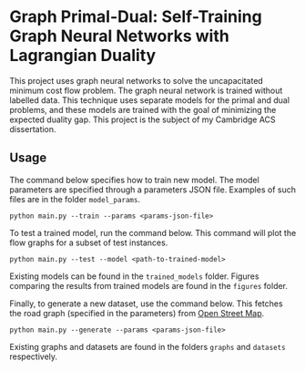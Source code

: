 # Graph Primal-Dual: Self-Training Graph Neural Networks with Lagrangian Duality

This project uses graph neural networks to solve the uncapacitated minimum cost flow problem. The graph neural network is trained without labelled data. This technique uses separate models for the primal and dual problems, and these models are trained with the goal of minimizing the expected duality gap. This project is the subject of my Cambridge ACS dissertation.

## Usage
The command below specifies how to train new model. The model parameters are specified through a parameters JSON file. Examples of such files are in the folder ```model_params```.
```
python main.py --train --params <params-json-file>
```
To test a trained model, run the command below. This command will plot the flow graphs for a subset of test instances.
```
python main.py --test --model <path-to-trained-model>
```
Existing models can be found in the ```trained_models``` folder. Figures comparing the results from trained models are found in the ```figures``` folder.

Finally, to generate a new dataset, use the command below. This fetches the road graph (specified in the parameters) from [Open Street Map](https://www.openstreetmap.org/).
```
python main.py --generate --params <params-json-file>
```
Existing graphs and datasets are found in the folders ```graphs``` and ```datasets``` respectively.